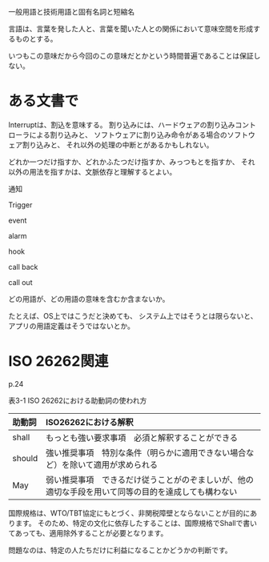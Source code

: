 一般用語と技術用語と固有名詞と短縮名

言語は、言葉を発した人と、言葉を聞いた人との関係において意味空間を形成するものとする。

いつもこの意味だから今回のこの意味だとかという時間普遍であることは保証しない。


# ある文書で

Interruptは、割込を意味する。
割り込みには、ハードウェアの割り込みコントローラによる割り込みと、
ソフトウェアに割り込み命令がある場合のソフトウェア割り込みと、
それ以外の処理の中断とがあるかもしれない。

どれか一つだけ指すか、どれかふたつだけ指すか、みっつもとを指すか、
それ以外の用法を指すかは、文脈依存と理解するとよい。


通知

Trigger

event

alarm

hook

call back

call out

どの用語が、どの用語の意味を含むか含まないか。

たとえば、OS上ではこうだと決めても、
システム上ではそうとは限らないと、
アプリの用語定義はそうではないとか。

# ISO 26262関連

p.24

表3-1 ISO 26262における助動詞の使われ方

|助動詞|ISO26262における解釈|
|:--|:--|
|shall|もっとも強い要求事項　必須と解釈することができる|
|should|強い推奨事項　特別な条件（明らかに適用できない場合など）を除いて適用が求められる|
|May|弱い推奨事項　できるだけ従うことがのぞましいが、他の適切な手段を用いて同等の目的を達成しても構わない|

国際規格は、WTO/TBT協定にもとづく、非関税障壁とならないことが目的にあります。
そのため、特定の文化に依存したすることは、国際規格でShallで書いてあっても、適用除外することが必要となります。

問題なのは、特定の人たちだけに利益になることかどうかの判断です。



